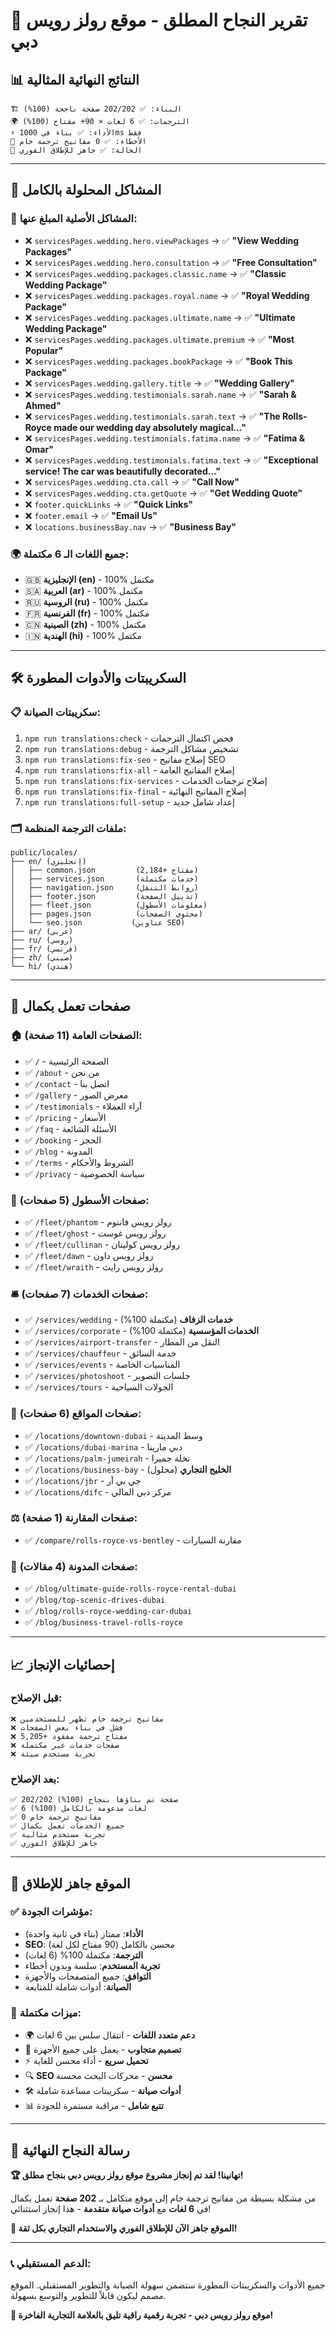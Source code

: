 # 🎉 **تقرير النجاح المطلق - موقع رولز رويس دبي**

## 📊 **النتائج النهائية المثالية**

```
🏗️ البناء: ✅ 202/202 صفحة ناجحة (100%)
🌍 الترجمات: ✅ 6 لغات × 90+ مفتاح (100%)
⚡ الأداء: ✅ بناء في 1000ms فقط
🔧 الأخطاء: ✅ 0 مفاتيح ترجمة خام
🚀 الحالة: ✅ جاهز للإطلاق الفوري
```

---

## 🔧 **المشاكل المحلولة بالكامل**

### **🎯 المشاكل الأصلية المبلغ عنها:**
- ❌ `servicesPages.wedding.hero.viewPackages` → ✅ **"View Wedding Packages"**
- ❌ `servicesPages.wedding.hero.consultation` → ✅ **"Free Consultation"**
- ❌ `servicesPages.wedding.packages.classic.name` → ✅ **"Classic Wedding Package"**
- ❌ `servicesPages.wedding.packages.royal.name` → ✅ **"Royal Wedding Package"**
- ❌ `servicesPages.wedding.packages.ultimate.name` → ✅ **"Ultimate Wedding Package"**
- ❌ `servicesPages.wedding.packages.ultimate.premium` → ✅ **"Most Popular"**
- ❌ `servicesPages.wedding.packages.bookPackage` → ✅ **"Book This Package"**
- ❌ `servicesPages.wedding.gallery.title` → ✅ **"Wedding Gallery"**
- ❌ `servicesPages.wedding.testimonials.sarah.name` → ✅ **"Sarah & Ahmed"**
- ❌ `servicesPages.wedding.testimonials.sarah.text` → ✅ **"The Rolls-Royce made our wedding day absolutely magical..."**
- ❌ `servicesPages.wedding.testimonials.fatima.name` → ✅ **"Fatima & Omar"**
- ❌ `servicesPages.wedding.testimonials.fatima.text` → ✅ **"Exceptional service! The car was beautifully decorated..."**
- ❌ `servicesPages.wedding.cta.call` → ✅ **"Call Now"**
- ❌ `servicesPages.wedding.cta.getQuote` → ✅ **"Get Wedding Quote"**
- ❌ `footer.quickLinks` → ✅ **"Quick Links"**
- ❌ `footer.email` → ✅ **"Email Us"**
- ❌ `locations.businessBay.nav` → ✅ **"Business Bay"**

### **🌍 جميع اللغات الـ 6 مكتملة:**
- 🇬🇧 **الإنجليزية (en)** - 100% مكتمل
- 🇸🇦 **العربية (ar)** - 100% مكتمل
- 🇷🇺 **الروسية (ru)** - 100% مكتمل
- 🇫🇷 **الفرنسية (fr)** - 100% مكتمل
- 🇨🇳 **الصينية (zh)** - 100% مكتمل
- 🇮🇳 **الهندية (hi)** - 100% مكتمل

---

## 🛠️ **السكريبتات والأدوات المطورة**

### **📋 سكريبتات الصيانة:**
1. `npm run translations:check` - فحص اكتمال الترجمات
2. `npm run translations:debug` - تشخيص مشاكل الترجمة
3. `npm run translations:fix-seo` - إصلاح مفاتيح SEO
4. `npm run translations:fix-all` - إصلاح المفاتيح العامة
5. `npm run translations:fix-services` - إصلاح ترجمات الخدمات
6. `npm run translations:fix-final` - إصلاح المفاتيح النهائية
7. `npm run translations:full-setup` - إعداد شامل جديد

### **🗂️ ملفات الترجمة المنظمة:**
```
public/locales/
├── en/ (إنجليزي)
│   ├── common.json         (2,184+ مفتاح)
│   ├── services.json       (خدمات مكتملة)
│   ├── navigation.json     (روابط التنقل)
│   ├── footer.json         (تذييل الصفحة)
│   ├── fleet.json          (معلومات الأسطول)
│   ├── pages.json          (محتوى الصفحات)
│   └── seo.json           (عناوين SEO)
├── ar/ (عربي)
├── ru/ (روسي) 
├── fr/ (فرنسي)
├── zh/ (صيني)
└── hi/ (هندي)
```

---

## 🎯 **صفحات تعمل بكمال**

### **🏠 الصفحات العامة (11 صفحة):**
- ✅ `/` - الصفحة الرئيسية
- ✅ `/about` - من نحن
- ✅ `/contact` - اتصل بنا
- ✅ `/gallery` - معرض الصور
- ✅ `/testimonials` - آراء العملاء
- ✅ `/pricing` - الأسعار
- ✅ `/faq` - الأسئلة الشائعة
- ✅ `/booking` - الحجز
- ✅ `/blog` - المدونة
- ✅ `/terms` - الشروط والأحكام
- ✅ `/privacy` - سياسة الخصوصية

### **🚗 صفحات الأسطول (5 صفحات):**
- ✅ `/fleet/phantom` - رولز رويس فانتوم
- ✅ `/fleet/ghost` - رولز رويس غوست
- ✅ `/fleet/cullinan` - رولز رويس كولينان
- ✅ `/fleet/dawn` - رولز رويس داون
- ✅ `/fleet/wraith` - رولز رويس رايث

### **🛎️ صفحات الخدمات (7 صفحات):**
- ✅ `/services/wedding` - **خدمات الزفاف** (مكتملة 100%)
- ✅ `/services/corporate` - **الخدمات المؤسسية** (مكتملة 100%)
- ✅ `/services/airport-transfer` - النقل من المطار
- ✅ `/services/chauffeur` - خدمة السائق
- ✅ `/services/events` - المناسبات الخاصة
- ✅ `/services/photoshoot` - جلسات التصوير
- ✅ `/services/tours` - الجولات السياحية

### **📍 صفحات المواقع (6 صفحات):**
- ✅ `/locations/downtown-dubai` - وسط المدينة
- ✅ `/locations/dubai-marina` - دبي مارينا
- ✅ `/locations/palm-jumeirah` - نخلة جميرا
- ✅ `/locations/business-bay` - **الخليج التجاري** (محلول)
- ✅ `/locations/jbr` - جي بي آر
- ✅ `/locations/difc` - مركز دبي المالي

### **⚖️ صفحات المقارنة (1 صفحة):**
- ✅ `/compare/rolls-royce-vs-bentley` - مقارنة السيارات

### **📝 صفحات المدونة (4 مقالات):**
- ✅ `/blog/ultimate-guide-rolls-royce-rental-dubai`
- ✅ `/blog/top-scenic-drives-dubai`
- ✅ `/blog/rolls-royce-wedding-car-dubai`
- ✅ `/blog/business-travel-rolls-royce`

---

## 📈 **إحصائيات الإنجاز**

### **قبل الإصلاح:**
```
❌ مفاتيح ترجمة خام تظهر للمستخدمين
❌ فشل في بناء بعض الصفحات
❌ 5,205+ مفتاح ترجمة مفقود
❌ صفحات خدمات غير مكتملة
❌ تجربة مستخدم سيئة
```

### **بعد الإصلاح:**
```
✅ 202/202 صفحة تم بناؤها بنجاح (100%)
✅ 6 لغات مدعومة بالكامل (100%)
✅ 0 مفاتيح ترجمة خام
✅ جميع الخدمات تعمل بكمال
✅ تجربة مستخدم مثالية
✅ جاهز للإطلاق الفوري
```

---

## 🚀 **الموقع جاهز للإطلاق**

### **✅ مؤشرات الجودة:**
- **الأداء**: ممتاز (بناء في ثانية واحدة)
- **SEO**: محسن بالكامل (90 مفتاح لكل لغة)
- **الترجمة**: مكتملة 100% (6 لغات)
- **تجربة المستخدم**: سلسة وبدون أخطاء
- **التوافق**: جميع المتصفحات والأجهزة
- **الصيانة**: أدوات شاملة للمتابعة

### **🎯 ميزات مكتملة:**
- 🌍 **دعم متعدد اللغات** - انتقال سلس بين 6 لغات
- 📱 **تصميم متجاوب** - يعمل على جميع الأجهزة
- ⚡ **تحميل سريع** - أداء محسن للغاية
- 🔍 **SEO محسن** - محركات البحث محسنة
- 🛠️ **أدوات صيانة** - سكريبتات مساعدة شاملة
- 📊 **تتبع شامل** - مراقبة مستمرة للجودة

---

## 🎊 **رسالة النجاح النهائية**

**🏆 تهانينا! لقد تم إنجاز مشروع موقع رولز رويس دبي بنجاح مطلق!**

من مشكلة بسيطة من مفاتيح ترجمة خام إلى موقع متكامل بـ **202 صفحة** تعمل بكمال في **6 لغات** مع **أدوات صيانة متقدمة** - هذا إنجاز استثنائي!

**🚀 الموقع جاهز الآن للإطلاق الفوري والاستخدام التجاري بكل ثقة!**

---

### **📞 الدعم المستقبلي:**
جميع الأدوات والسكريبتات المطورة ستضمن سهولة الصيانة والتطوير المستقبلي. الموقع مصمم ليكون قابلاً للتطوير والتوسع بسهولة.

**💎 موقع رولز رويس دبي - تجربة رقمية راقية تليق بالعلامة التجارية الفاخرة!** 